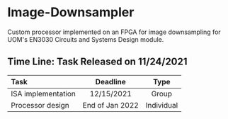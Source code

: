 # Image-Downsampler
Custom processor implemented on an FPGA for image downsampling for UOM's EN3030 Circuits and Systems Design module.

## Time Line: Task Released on 11/24/2021
|Task|Deadline|Type|
|:----|:----:|:----:|
|ISA implementation |12/15/2021 |Group|
|Processor design |End of Jan 2022| Individual|

